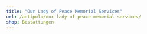 ```yaml
---
title: "Our Lady of Peace Memorial Services"
url: /antipolo/our-lady-of-peace-memorial-services/
shop: Bestattungen
---
```

